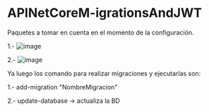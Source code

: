 # APINetCoreM-igrationsAndJWT

Paquetes a tomar en cuenta en el momento de la configuración.

1.- ![image](https://github.com/carlosc1211/APINetCoreM-igrationsAndJWT/assets/29385463/eadc0552-ca41-4acd-8c36-cb7073ee7eff)


2.- ![image](https://github.com/carlosc1211/APINetCoreM-igrationsAndJWT/assets/29385463/ccf9683d-bdc1-4bc4-a1df-5be90530b242)

Ya luego los comando para realizar migraciones y ejecutarlas son:

1.- add-migration "NombreMigracion"

2.- update-database -> actualiza la BD


